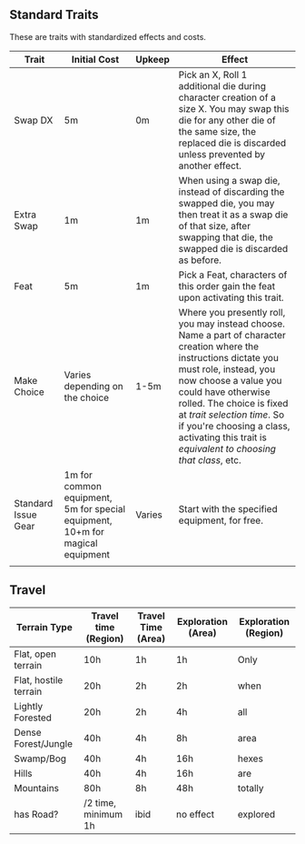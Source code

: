 ## Standard Traits

These are traits with standardized effects and costs.

| Trait               | Initial Cost                                                                  | Upkeep | Effect                                                                                                                                                                                                                                                                                                                                              |
| ------------------- | ----------------------------------------------------------------------------- | ------ | --------------------------------------------------------------------------------------------------------------------------------------------------------------------------------------------------------------------------------------------------------------------------------------------------------------------------------------------------- |
| Swap DX             | 5m                                                                            | 0m     | Pick an X, Roll 1 additional die during character creation of a size X. You may swap this die for any other die of the same size, the replaced die is discarded unless prevented by another effect.                                                                                                                                                 |
| Extra Swap          | 1m                                                                            | 1m     | When using a swap die, instead of discarding the swapped die, you may then treat it as a swap die of that size, after swapping that die, the swapped die is discarded as before.                                                                                                                                                                    |
| Feat                | 5m                                                                            | 1m     | Pick a Feat, characters of this order gain the feat upon activating this trait.                                                                                                                                                                                                                                                                     |
| Make Choice         | Varies depending on the choice                                                | 1-5m   | Where you presently roll, you may instead choose. Name a part of character creation where the instructions dictate you must role, instead, you now choose a value you could have otherwise rolled. The choice is fixed at _trait selection time_. So if you're choosing a class, activating this trait is _equivalent to choosing that class_, etc. |
| Standard Issue Gear | 1m for common equipment, 5m for special equipment, 10+m for magical equipment | Varies | Start with the specified equipment, for free.                                                                                                                                                                                                                                                                                                       |
|                     |                                                                               |        |                                                                                                                                                                                                                                                                                                                                                     |
## Travel

| Terrain Type          | Travel time (Region) | Travel Time (Area) | Exploration (Area) | Exploration (Region) |
| --------------------- | -------------------- | ------------------ | ------------------ | -------------------- |
| Flat, open terrain    | 10h                  | 1h                 | 1h                 | Only                 |
| Flat, hostile terrain | 20h                  | 2h                 | 2h                 | when                 |
| Lightly Forested      | 20h                  | 2h                 | 4h                 | all                  |
| Dense Forest/Jungle   | 40h                  | 4h                 | 8h                 | area                 |
| Swamp/Bog             | 40h                  | 4h                 | 16h                | hexes                |
| Hills                 | 40h                  | 4h                 | 16h                | are                  |
| Mountains             | 80h                  | 8h                 | 48h                | totally              |
| has Road?             | /2 time, minimum 1h  | ibid               | no effect          | explored             |

